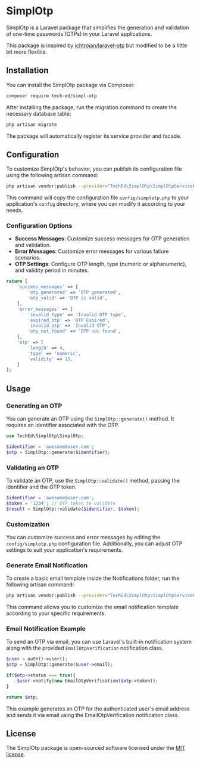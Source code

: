 # SimplOtp

SimplOtp is a Laravel package that simplifies the generation and validation of one-time passwords (OTPs) in your Laravel applications.

This package is inspired by [ichtrojan/laravel-otp](https://github.com/ichtrojan/laravel-otp) but modified to be a little bit more flexible.

## Installation

You can install the SimplOtp package via Composer:

```bash
composer require tech-ed/simpl-otp
```

After installing the package, run the migration command to create the necessary database table:

```bash
php artisan migrate
```

The package will automatically register its service provider and facade.

## Configuration

To customize SimplOtp's behavior, you can publish its configuration file using the following artisan command:

```bash
php artisan vendor:publish --provider="TechEd\SimplOtp\SimplOtpServiceProvider" --tag="config"
```

This command will copy the configuration file `config/simplotp.php` to your application's `config` directory, where you can modify it according to your needs.

### Configuration Options

- **Success Messages**: Customize success messages for OTP generation and validation.
- **Error Messages**: Customize error messages for various failure scenarios.
- **OTP Settings**: Configure OTP length, type (numeric or alphanumeric), and validity period in minutes.

```php
return [
    'success_messages' => [
        'otp_generated' => 'OTP generated',
        'otp_valid' => 'OTP is valid',
    ],
    'error_messages' => [
        'invalid_type' => 'Invalid OTP type',
        'expired_otp' => 'OTP Expired',
        'invalid_otp' => 'Invalid OTP',
        'otp_not_found' => 'OTP not found',
    ],
    'otp' => [
        'length' => 4,
        'type' => 'numeric',
        'validity' => 15,
    ]
];
```

## Usage

### Generating an OTP

You can generate an OTP using the `SimplOtp::generate()` method. It requires an identifier associated with the OTP.

```php
use TechEd\SimplOtp\SimplOtp;

$identifier = 'awesome@user.com';
$otp = SimplOtp::generate($identifier);
```

### Validating an OTP

To validate an OTP, use the `SimplOtp::validate()` method, passing the identifier and the OTP token.

```php
$identifier = 'awesome@user.com';
$token = '1234'; // OTP token to validate
$result = SimplOtp::validate($identifier, $token);
```

### Customization

You can customize success and error messages by editing the `config/simplotp.php` configuration file. Additionally, you can adjust OTP settings to suit your application's requirements.

### Generate Email Notification
To create a basic email template inside the Notifications folder, run the following artisan command:

```bash
php artisan vendor:publish --provider="TechEd\SimplOtp\SimplOtpServiceProvider" --tag="email"
```

This command allows you to customize the email notification template according to your specific requirements.

### Email Notification Example

To send an OTP via email, you can use Laravel's built-in notification system along with the provided `EmailOtpVerification` notification class.

```php
$user = auth()->user();
$otp = SimplOtp::generate($user->email);

if($otp->status === true){
    $user->notify(new EmailOtpVerification($otp->token));
}

return $otp;
```

This example generates an OTP for the authenticated user's email address and sends it via email using the EmailOtpVerification notification class.

## License

The SimplOtp package is open-sourced software licensed under the [MIT license](LICENSE.md).
